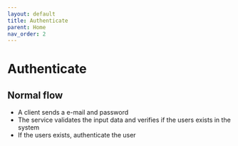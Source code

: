 ```yaml
---
layout: default
title: Authenticate
parent: Home
nav_order: 2
---
```


# Authenticate

## Normal flow

* A client sends a e-mail and password
* The service validates the input data and verifies if the users exists in the system
* If the users exists, authenticate the user
